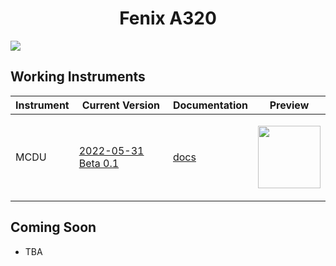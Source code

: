 <p align="center">
  <h1 align="center">Fenix A320</h1>
</p>

<img src="https://user-images.githubusercontent.com/75218511/171276472-36f56195-fe58-40a9-85aa-9b3fbf0a1fc2.png">


<br>


## Working Instruments

Instrument | Current Version | Documentation | Preview 
-------------|-----------------|--------------|--------------
MCDU | [2022-05-31 Beta 0.1](../msfs2020/A320%20(Fenix)/MCDU/Airbus%20A320%20(Fenix)%20-%20MCDU%20.siff?raw=true) | [docs](/msfs2020/A320%20(Fenix)/MCDU) | <p align="center"><img src="https://user-images.githubusercontent.com/75218511/171276664-3e3570ea-15a9-4d00-852e-b7bc15386f4d.png" width="100"> </p>



## Coming Soon

- TBA


